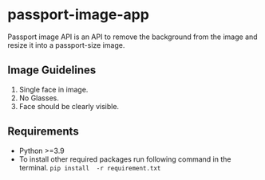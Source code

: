 # passport-image-app

Passport image API is an API to remove the background from the image and resize it into a passport-size image.

## Image Guidelines

1) Single face in image.
2) No Glasses.
3) Face should be clearly visible.

## Requirements

* Python >=3.9 <br>
* To install other required packages run following command in the terminal.
`pip install  -r requirement.txt`
